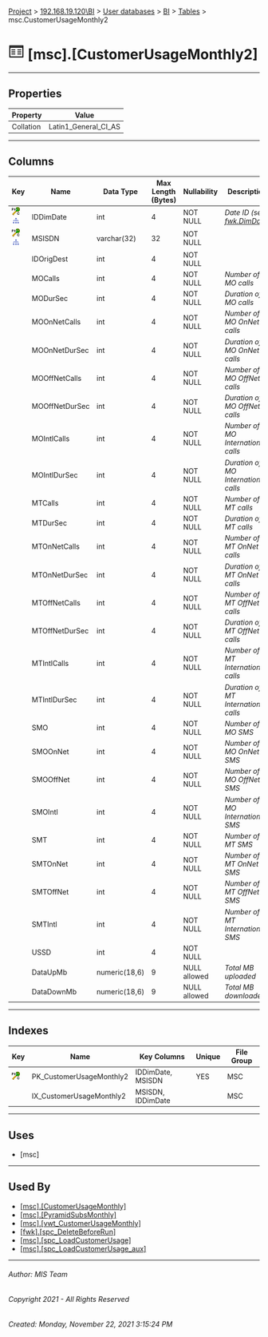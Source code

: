 #### 

[Project](../../../../index.md) > [192.168.19.120\\BI](../../../index.md) > [User databases](../../index.md) > [BI](../index.md) > [Tables](Tables.md) > msc.CustomerUsageMonthly2

# ![Tables](../../../../Images/Table32.png) [msc].[CustomerUsageMonthly2]

---

## <a name="#properties"></a>Properties

| Property | Value |
|---|---|
| Collation | Latin1_General_CI_AS |


---

## <a name="#columns"></a>Columns

| Key | Name | Data Type | Max Length (Bytes) | Nullability | Description |
|---|---|---|---|---|---|
| [![Cluster Primary Key PK_CustomerUsageMonthly2: IDDimDate\MSISDN](../../../../Images/pkcluster.png)](#indexes)[![Indexes IX_CustomerUsageMonthly2](../../../../Images/Index.png)](#indexes) | IDDimDate | int | 4 | NOT NULL | _Date ID (see [fwk.DimDate](DimDate.md))_ |
| [![Cluster Primary Key PK_CustomerUsageMonthly2: IDDimDate\MSISDN](../../../../Images/pkcluster.png)](#indexes)[![Indexes IX_CustomerUsageMonthly2](../../../../Images/Index.png)](#indexes) | MSISDN | varchar(32) | 32 | NOT NULL |  |
|  | IDOrigDest | int | 4 | NOT NULL |  |
|  | MOCalls | int | 4 | NOT NULL | _Number of MO calls_ |
|  | MODurSec | int | 4 | NOT NULL | _Duration of MO calls_ |
|  | MOOnNetCalls | int | 4 | NOT NULL | _Number of MO OnNet calls_ |
|  | MOOnNetDurSec | int | 4 | NOT NULL | _Duration of MO OnNet calls_ |
|  | MOOffNetCalls | int | 4 | NOT NULL | _Number of MO OffNet calls_ |
|  | MOOffNetDurSec | int | 4 | NOT NULL | _Duration of MO OffNet calls_ |
|  | MOIntlCalls | int | 4 | NOT NULL | _Number of MO International calls_ |
|  | MOIntlDurSec | int | 4 | NOT NULL | _Duration of MO International calls_ |
|  | MTCalls | int | 4 | NOT NULL | _Number of MT calls_ |
|  | MTDurSec | int | 4 | NOT NULL | _Duration of MT calls_ |
|  | MTOnNetCalls | int | 4 | NOT NULL | _Number of MT OnNet calls_ |
|  | MTOnNetDurSec | int | 4 | NOT NULL | _Duration of MT OnNet calls_ |
|  | MTOffNetCalls | int | 4 | NOT NULL | _Number of MT OffNet calls_ |
|  | MTOffNetDurSec | int | 4 | NOT NULL | _Duration of MT OffNet calls_ |
|  | MTIntlCalls | int | 4 | NOT NULL | _Number of MT International calls_ |
|  | MTIntlDurSec | int | 4 | NOT NULL | _Duration of MT International calls_ |
|  | SMO | int | 4 | NOT NULL | _Number of MO SMS_ |
|  | SMOOnNet | int | 4 | NOT NULL | _Number of MO OnNet SMS_ |
|  | SMOOffNet | int | 4 | NOT NULL | _Number of MO OffNet SMS_ |
|  | SMOIntl | int | 4 | NOT NULL | _Number of MO International SMS_ |
|  | SMT | int | 4 | NOT NULL | _Number of MT SMS_ |
|  | SMTOnNet | int | 4 | NOT NULL | _Number of MT OnNet SMS_ |
|  | SMTOffNet | int | 4 | NOT NULL | _Number of MT OffNet SMS_ |
|  | SMTIntl | int | 4 | NOT NULL | _Number of MT International SMS_ |
|  | USSD | int | 4 | NOT NULL |  |
|  | DataUpMb | numeric(18,6) | 9 | NULL allowed | _Total MB uploaded_ |
|  | DataDownMb | numeric(18,6) | 9 | NULL allowed | _Total MB downloaded_ |


---

## <a name="#indexes"></a>Indexes

| Key | Name | Key Columns | Unique | File Group |
|---|---|---|---|---|
| [![Cluster Primary Key PK_CustomerUsageMonthly2: IDDimDate\MSISDN](../../../../Images/pkcluster.png)](#indexes) | PK_CustomerUsageMonthly2 | IDDimDate, MSISDN | YES | MSC |
|  | IX_CustomerUsageMonthly2 | MSISDN, IDDimDate |  | MSC |


---

## <a name="#uses"></a>Uses

* [msc]


---

## <a name="#usedby"></a>Used By

* [[msc].[CustomerUsageMonthly]](../Views/CustomerUsageMonthly_000d.md)
* [[msc].[PyramidSubsMonthly]](../Views/PyramidSubsMonthly.md)
* [[msc].[vwt_CustomerUsageMonthly]](../Views/vwt_CustomerUsageMonthly_000f.md)
* [[fwk].[spc_DeleteBeforeRun]](../Programmability/Stored_Procedures/spc_DeleteBeforeRun.md)
* [[msc].[spc_LoadCustomerUsage]](../Programmability/Stored_Procedures/spc_LoadCustomerUsage_000g.md)
* [[msc].[spc_LoadCustomerUsage_aux]](../Programmability/Stored_Procedures/spc_LoadCustomerUsage_aux.md)


---

###### Author:  MIS Team

###### Copyright 2021 - All Rights Reserved

###### Created: Monday, November 22, 2021 3:15:24 PM

